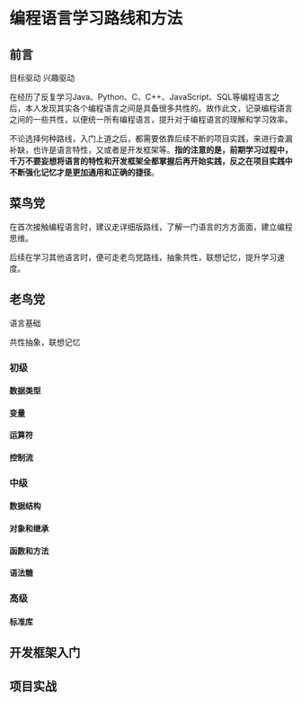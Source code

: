 # 编程语言学习路线和方法

## 前言

目标驱动
兴趣驱动

在经历了反复学习Java、Python、C、C++、JavaScript、SQL等编程语言之后，本人发现其实各个编程语言之间是具备很多共性的。故作此文，记录编程语言之间的一些共性，以便统一所有编程语言，提升对于编程语言的理解和学习效率。

不论选择何种路线，入门上道之后，都需要依靠后续不断的项目实践，来进行查漏补缺，也许是语言特性，又或者是开发框架等。**指的注意的是，前期学习过程中，千万不要妄想将语言的特性和开发框架全都掌握后再开始实践，反之在项目实践中不断强化记忆才是更加通用和正确的捷径**。

## 菜鸟党

在首次接触编程语言时，建议走详细版路线，了解一门语言的方方面面，建立编程思维。

后续在学习其他语言时，便可走老鸟党路线，抽象共性，联想记忆，提升学习速度。

## 老鸟党

语言基础

共性抽象，联想记忆

### 初级

#### 数据类型

#### 变量

#### 运算符

#### 控制流


### 中级

#### 数据结构

#### 对象和继承

#### 函数和方法

#### 语法糖

### 高级

#### 标准库




## 开发框架入门


## 项目实战


